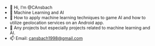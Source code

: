 - 👋 Hi, I’m @CAnsbach
- 👀 Machine Learning and AI
- 🌱 How to apply machine learning techniques to game AI and how to utilize geolocation services on an Android app.
- 💞️ Any projects but especially projects related to machine learning and AI.
- 📫 Email: cansbach1998@gmail.com

<!---
CAnsbach/CAnsbach is a ✨ special ✨ repository because its `README.md` (this file) appears on your GitHub profile.
You can click the Preview link to take a look at your changes.
--->
